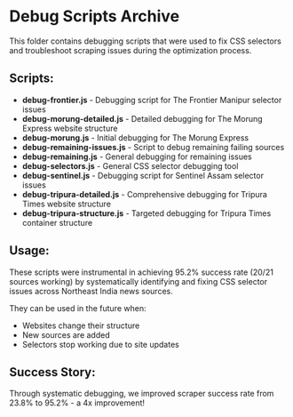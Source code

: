 # Debug Scripts Archive

This folder contains debugging scripts that were used to fix CSS selectors and troubleshoot scraping issues during the optimization process.

## Scripts:

- **debug-frontier.js** - Debugging script for The Frontier Manipur selector issues
- **debug-morung-detailed.js** - Detailed debugging for The Morung Express website structure
- **debug-morung.js** - Initial debugging for The Morung Express
- **debug-remaining-issues.js** - Script to debug remaining failing sources
- **debug-remaining.js** - General debugging for remaining issues
- **debug-selectors.js** - General CSS selector debugging tool
- **debug-sentinel.js** - Debugging script for Sentinel Assam selector issues
- **debug-tripura-detailed.js** - Comprehensive debugging for Tripura Times website structure
- **debug-tripura-structure.js** - Targeted debugging for Tripura Times container structure

## Usage:

These scripts were instrumental in achieving 95.2% success rate (20/21 sources working) by systematically identifying and fixing CSS selector issues across Northeast India news sources.

They can be used in the future when:

- Websites change their structure
- New sources are added
- Selectors stop working due to site updates

## Success Story:

Through systematic debugging, we improved scraper success rate from 23.8% to 95.2% - a 4x improvement!
